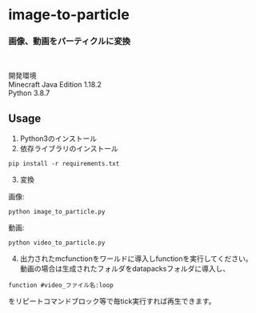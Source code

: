 # image-to-particle
### 画像、動画をパーティクルに変換  
<br>

開発環境<br>
Minecraft Java Edition 1.18.2<br>
Python 3.8.7<br>

## Usage
1. Python3のインストール  
2. 依存ライブラリのインストール  
```
pip install -r requirements.txt
```
3. 変換  
  
 画像:
```
python image_to_particle.py
```
 動画:
```
python video_to_particle.py
```
4. 出力されたmcfunctionをワールドに導入しfunctionを実行してください。<br>
動画の場合は生成されたフォルダをdatapacksフォルダに導入し、
```mcfunction
function #video_ファイル名:loop
```
をリピートコマンドブロック等で毎tick実行すれば再生できます。